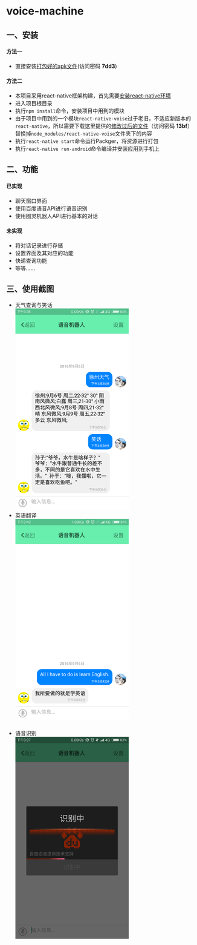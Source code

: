 # voice-machine

## 一、安装

#### 方法一

+ 直接安装[打包好的apk文件](https://yunpan.cn/cMCNq6L8Lc8LI)(访问密码 **7dd3**)

#### 方法二

+ 本项目采用react-native框架构建，首先需要[安装react-native环境](http://reactnative.cn/docs/0.31/getting-started.html#content)
+ 进入项目根目录
+ 执行`npm install`命令，安装项目中用到的模块
+ 由于项目中用到的一个模块`react-native-voise`过于老旧，不适应新版本的`react-native`，所以需要下载这里提供的[修改过后的文件](https://yunpan.cn/cMIn6g6cgnvhk)（访问密码 **13bf**）替换掉`node_modules/react-native-voise`文件夹下的内容
+ 执行`react-native start`命令运行Packger，将资源进行打包
+ 执行`react-native run-android`命令编译并安装应用到手机上

## 二、功能

#### 已实现

+ 聊天窗口界面
+ 使用百度语音API进行语音识别
+ 使用图灵机器人API进行基本的对话

#### 未实现

+ 将对话记录进行存储
+ 设置界面及其对应的功能
+ 快递查询功能
+ 等等……

## 三、使用截图

<ul>
  <li style="float:left;margin-right:180px;">
    <span>天气查询与笑话</span><br>
    <img src="./screenshots/3.png" alt="天气查询" width="300">
  </li>
  <li style="float:left;">
    <span>英语翻译</span><br>
    <img src="./screenshots/2.png" alt="英语翻译" width="300">
  </li>
  <li style="float:left;margin-top:20px;">
    <span>语音识别</span><br>
    <img src="./screenshots/1.png" alt="语音识别" width="300">
  </li>
</ul>